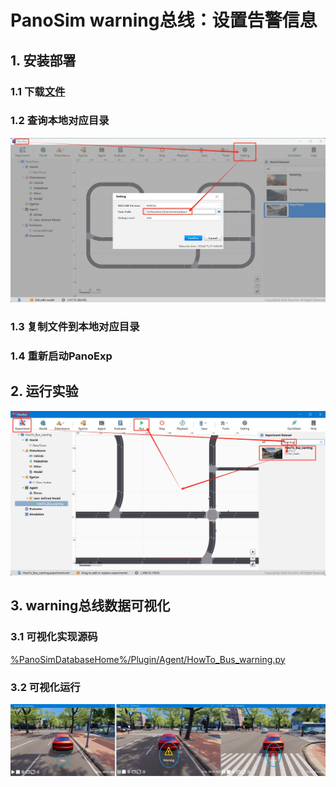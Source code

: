 # PanoSim warning总线：设置告警信息

## 1. 安装部署

### 1.1 下载[文件](./PanoSimDatabase)

### 1.2 查询本地对应目录
![image](../ego/docs/images/folder.jpg)

### 1.3 复制文件到本地对应目录

### 1.4 重新启动PanoExp

## 2. 运行实验
![image](docs/images/open.jpg)


## 3. warning总线数据可视化

### 3.1 可视化实现源码
[%PanoSimDatabaseHome%/Plugin/Agent/HowTo_Bus_warning.py](PanoSimDatabase/Plugin/Agent/HowTo_Bus_warning.py)

### 3.2 可视化运行
![image](docs/images/visualization.jpg)

